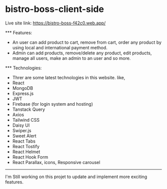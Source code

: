 # bistro-boss-client-side
Live site link: https://bistro-boss-f42c0.web.app/

*** Features: 
* An user can add product to cart, remove from cart, order any product by using local and international payment method.
* Admin can add products, remove/delete any product, edit products, manage all users, make an admin to an user and so more.

*** Technologies:
* Threr are some latest technologies in this website. like,
* React
* MongoDB
* Express.js
* JWT
* Firebase (for login system and hosting)
* Tanstack Query
* Axios
* Tailwind CSS
* Daisy UI
* Swiper.js
* Sweet Alert
* React Tabs
* React Tostify
* React Helmet
* React Hook Form
* React Parallax, icons, Responsive carousel
-----------------------------------------
I'm Still working on this projet to update and implement more exciting features.
